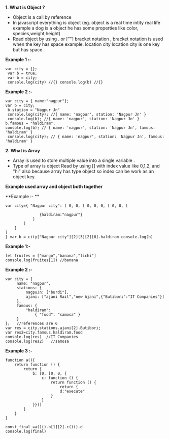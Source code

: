  **1. What is Object ?**
- Object is a call by reference 
- In javascript everything is object (eg. object is a real time intity real life example a dog is a object he has some properties like color, species,weight,height) 
- Read object by using . or [""] bracket notation , bracket notation is used when the key has space example. location city location city is one key but has space.

**Example 1 :-**
````````
var city = {};
 var b = true; 
 var b = city; 
 console.log(city) //{} console.log(b) //{}
````````
**Example 2 :-**
````````
var city = { name:"nagpur"}; 
var b = city;
 b.station = "Nagpur Jn" 
 console.log(city); //{ name: 'nagpur', station: 'Nagpur Jn' } 
 console.log(b); //{ name: 'nagpur', station: 'Nagpur Jn' }
b.famous = "haldiram";
console.log(b); // { name: 'nagpur', station: 'Nagpur Jn', famous: 'haldiram' }
 console.log(city); // { name: 'nagpur', station: 'Nagpur Jn', famous: 'haldiram' }
````````
**2. What is Array**
- Array is used to store multiple value into a single variable .
- Type of array is object Read by using [] with index value like 0,1,2, and "hi" also because array has type object so index can be work as an object key.

**Example used array and object both together**

**Example :- **
````````
var city={ "Nagpur city": [ 0, 0, [ 0, 0, 0, [ 0, 0, [

               {haldiram:"nagpur"}
            ]
        ]
    ]
]
} var b = city["Nagpur city"][2][3][2][0].haldiram console.log(b)
````````

**Example 1:-**
````````
let fruites = ["mango","banana","lichi"] 
console.log(fruites[1]) //banana
````````
**Example 2 :-**
````````
var city = {
     name: "nagpur",
     stations: {
         nagpuJn: ["burdi"],
         ajani: ["ajani Rail","new Ajani",{"Butibori":"IT Companies"}]
     },
     famous: {
         "haldiram":
             { "food": "samosa" }
     }
};   //references are 6
var res = city.stations.ajani[2].Butibori;
var res2=city.famous.haldiram.food
console.log(res)  //IT Companies
console.log(res2)   //samosa

````````
**Example 3 :-**
````````
function a(){
    return function () {
        return {
            b: [0, [0, 0, {
                c: function () {
                    return function () {
                        return {
                        d:"execute"
                    }
                }
            }}]]
        }
    }
}

const final =a()().b[1][2].c()().d
console.log(final)

````````
